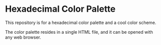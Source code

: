 # Hexadecimal Color Palette
This repository is for a hexadecimal color palette and a cool color scheme.

The color palette resides in a single HTML file, and it can be opened with any web browser.
